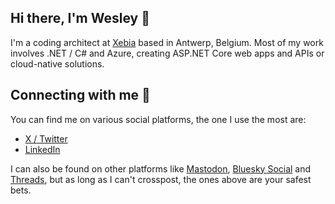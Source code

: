 ## Hi there, I'm Wesley 👋
I'm a coding architect at [Xebia](https://xebia.com) based in Antwerp, Belgium. Most of my work involves .NET / C# and Azure, creating ASP.NET Core web apps and APIs or cloud-native solutions.

## Connecting with me 🔗
You can find me on various social platforms, the one I use the most are:

* [X / Twitter](https://twitter.com/wesleycabus)
* [LinkedIn](https://linkedin.com/in/wcabus)

I can also be found on other platforms like [Mastodon](https://toot.community/@wesleycabus), [Bluesky Social](https://bsky.app/profile/gotsharp.be) and [Threads](https://www.threads.net/@wesleycabus), but as long as I can't crosspost, the ones above are your safest bets.

<!--
## 💗 Sponsor me
You can [sponsor me](https://github.com/sponsors/wcabus/) using GitHub sponsors :)

**wcabus/wcabus** is a ✨ _special_ ✨ repository because its `README.md` (this file) appears on your GitHub profile.

Here are some ideas to get you started:

- 🔭 I’m currently working on ...
- 🌱 I’m currently learning ...
- 👯 I’m looking to collaborate on ...
- 🤔 I’m looking for help with ...
- 💬 Ask me about ...
- 📫 How to reach me: ...
- 😄 Pronouns: ...
- ⚡ Fun fact: ...
-->
